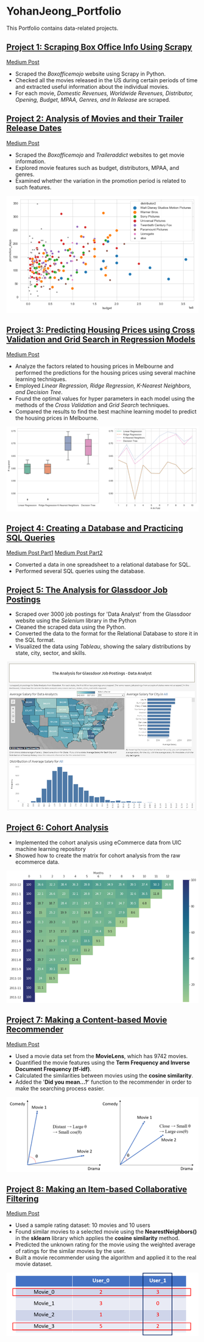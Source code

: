# YohanJeong_Portfolio
This Portfolio contains data-related projects.  

## [Project 1: Scraping Box Office Info Using Scrapy](https://github.com/yjeong5126/scraping_boxofficemojo)

[Medium Post](https://medium.com/analytics-vidhya/scraping-box-office-info-with-scrapy-f23f1f2d684f)

- Scraped the *Boxofficemojo* website using Scrapy in Python. 
- Checked all the movies released in the US during certain periods of time and extracted useful information about the individual movies. 
- For each movie, *Domestic Revenues, Worldwide Revenues, Distributor, Opening, Budget, MPAA, Genres, and In Release* are scraped.

## [Project 2: Analysis of Movies and their Trailer Release Dates](https://github.com/yjeong5126/movietrailer_releasedate) 

[Medium Post](https://medium.com/@yjeong5126/analysis-of-movie-trailer-release-date-3c6e30681aea)

- Scraped the *Boxofficemojo* and *Traileraddict* websites to get movie information.
- Explored movie features such as budget, distributors, MPAA, and genres.
- Examined whether the variation in the promotion period is related to such features. 

![](/images/budget_promotiondays.PNG)

## [Project 3: Predicting Housing Prices using Cross Validation and Grid Search in Regression Models](https://github.com/yjeong5126/housing_prices)

[Medium Post](https://medium.com/@yjeong5126/predicting-housing-prices-in-melbourne-e3d5f49abf20)

- Analyze the factors related to housing prices in Melbourne and performed the predictions for the housing prices using several machine learning techniques. 
- Employed *Linear Regression, Ridge Regression, K-Nearest Neighbors, and Decision Tree*. 
- Found the optimal values for hyper parameters in each model using the methods of the *Cross Validation* and *Grid Search* techniques.
- Compared the results to find the best machine learning model to predict the housing prices in Melbourne. 

![](/images/cross_val_summary_graph.PNG)

## [Project 4: Creating a Database and Practicing SQL Queries](https://github.com/yjeong5126/sql_sample_sales_data)

[Medium Post Part1](https://medium.com/swlh/creating-a-database-converting-a-spreadsheet-to-a-relational-database-part-1-2a9a228bf77a)
[Medium Post Part2](https://yjeong5126.medium.com/creating-a-database-converting-a-spreadsheet-to-a-relational-database-part-2-faf4fc83bae5)

- Converted a data in one spreadsheet to a relational database for SQL.
- Performed several SQL queries using the database.

## [Project 5: The Analysis for Glassdoor Job Postings](https://github.com/yjeong5126/glassdoor_data_analyst)

- Scraped over 3000 job postings for 'Data Analyst' from the Glassdoor website using the *Selenium* library in the Python
- Cleaned the scraped data using the Python.
- Converted the data to the format for the Relational Database to store it in the SQL format.
- Visualized the data using *Tableau*, showing the salary distributions by state, city, sector, and skills.

[![](/images/tableau_captured.PNG)](https://public.tableau.com/profile/yohan.jeong#!/vizhome/Glassdoor_DataAnalyst/Dashboard)

## [Project 6: Cohort Analysis](https://github.com/yjeong5126/eCommerce-Analysis/blob/master/cohort_analysis/e_commerce_cohort_analysis.ipynb)

- Implemented the cohort analysis using eCommerce data from UIC machine learning repository
- Showed how to create the matrix for cohort analysis from the raw ecommerce data. 

![](/images/cohort.PNG)

## [Project 7: Making a Content-based Movie Recommender](https://github.com/yjeong5126/movie_recommender)

[Medium Post](https://yjeong5126.medium.com/creating-content-based-movie-recommender-with-python-7f7d1b739c63)

- Used a movie data set from the **MovieLens**, which has 9742 movies.
- Quantified the movie features using the **Term Frequency and Inverse Document Frequency (tf-idf)**.
- Calculated the similarities between movies using the **cosine similarity**.
- Added the '**Did you mean...?**' function to the recommender in order to make the searching process easier.

![](/images/cos_sim1.PNG)


## [Project 8: Making an Item-based Collaborative Filtering](https://github.com/yjeong5126/movie_recommender)

[Medium Post](https://yjeong5126.medium.com/item-based-collaborative-filtering-in-python-91f747200fab)

- Used a sample rating dataset: 10 movies and 10 users
- Found similar movies to a selected movie using the **NearestNeighbors()** in the **sklearn** library which applies the **cosine similarity** method.
- Predicted the unknown rating for the movie using the weighted average of ratings for the similar movies by the user.
- Built a movie recommender using the algorithm and applied it to the real movie dataset.

![](/images/rating_sample2.PNG)
